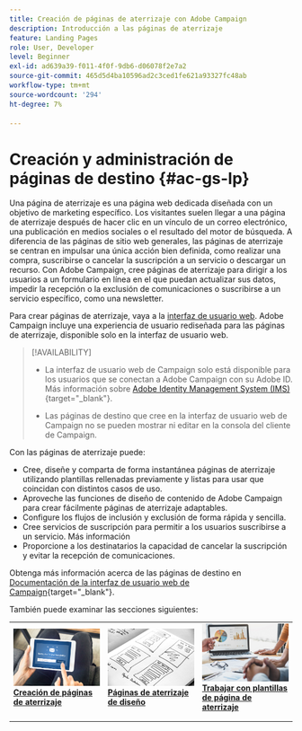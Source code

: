 ```yaml
---
title: Creación de páginas de aterrizaje con Adobe Campaign
description: Introducción a las páginas de aterrizaje
feature: Landing Pages
role: User, Developer
level: Beginner
exl-id: ad639a39-f011-4f0f-9db6-d06078f2e7a2
source-git-commit: 465d5d4ba10596ad2c3ced1fe621a93327fc48ab
workflow-type: tm+mt
source-wordcount: '294'
ht-degree: 7%

---
```


# Creación y administración de páginas de destino {#ac-gs-lp}

Una página de aterrizaje es una página web dedicada diseñada con un objetivo de marketing específico. Los visitantes suelen llegar a una página de aterrizaje después de hacer clic en un vínculo de un correo electrónico, una publicación en medios sociales o el resultado del motor de búsqueda. A diferencia de las páginas de sitio web generales, las páginas de aterrizaje se centran en impulsar una única acción bien definida, como realizar una compra, suscribirse o cancelar la suscripción a un servicio o descargar un recurso. Con Adobe Campaign, cree páginas de aterrizaje para dirigir a los usuarios a un formulario en línea en el que puedan actualizar sus datos, impedir la recepción o la exclusión de comunicaciones o suscribirse a un servicio específico, como una newsletter.

Para crear páginas de aterrizaje, vaya a la [interfaz de usuario web](../start/campaign-ui.md#campaign-web-user-interface-ac-web-ui). Adobe Campaign incluye una experiencia de usuario rediseñada para las páginas de aterrizaje, disponible solo en la interfaz de usuario web.

>[!AVAILABILITY]
>
>* La interfaz de usuario web de Campaign solo está disponible para los usuarios que se conectan a Adobe Campaign con su Adobe ID. Más información sobre [Adobe Identity Management System (IMS)](https://helpx.adobe.com/es/enterprise/using/identity.html){target="_blank"}.
>
>* Las páginas de destino que cree en la interfaz de usuario web de Campaign no se pueden mostrar ni editar en la consola del cliente de Campaign.
>

Con las páginas de aterrizaje puede:

* Cree, diseñe y comparta de forma instantánea páginas de aterrizaje utilizando plantillas rellenadas previamente y listas para usar que coincidan con distintos casos de uso.
* Aproveche las funciones de diseño de contenido de Adobe Campaign para crear fácilmente páginas de aterrizaje adaptables.
* Configure los flujos de inclusión y exclusión de forma rápida y sencilla.
* Cree servicios de suscripción para permitir a los usuarios suscribirse a un servicio. Más información
* Proporcione a los destinatarios la capacidad de cancelar la suscripción y evitar la recepción de comunicaciones.


Obtenga más información acerca de las páginas de destino en [Documentación de la interfaz de usuario web de Campaign](https://experienceleague.adobe.com/en/docs/campaign-web/v8/landing-pages/get-started-lp){target="_blank"}.

También puede examinar las secciones siguientes:

<table style="table-layout:fixed"><tr style="border: 0;">
<td>
<a href="https://experienceleague.adobe.com/en/docs/campaign-web/v8/landing-pages/create-lp">
<img alt="Posible cliente" src="assets/do-not-localize/lp-subscription.jpeg">
</a>
<div><a href="https://experienceleague.adobe.com/en/docs/campaign-web/v8/landing-pages/create-lp"><strong>Creación de páginas de aterrizaje</strong>
</div>
<p>
</td>
<td>
<a href="https://experienceleague.adobe.com/en/docs/campaign-web/v8/landing-pages/lp-content">
<img alt="Validación" src="assets/do-not-localize//lp-design.jpg">
</a>
<div>
<a href="https://experienceleague.adobe.com/en/docs/campaign-web/v8/landing-pages/lp-content"><strong>Páginas de aterrizaje de diseño</strong></a>
</div>
<p>
</td>
<td>
<a href="https://experienceleague.adobe.com/en/docs/campaign-web/v8/landing-pages/lp-templates">
<img alt="Validación" src="assets/do-not-localize/lp-reporting.jpg">
</a>
<div>
<a href="https://experienceleague.adobe.com/en/docs/campaign-web/v8/landing-pages/lp-templates"><strong>Trabajar con plantillas de página de aterrizaje</strong></a>
</div>
<p>
</td>
</tr></table>
